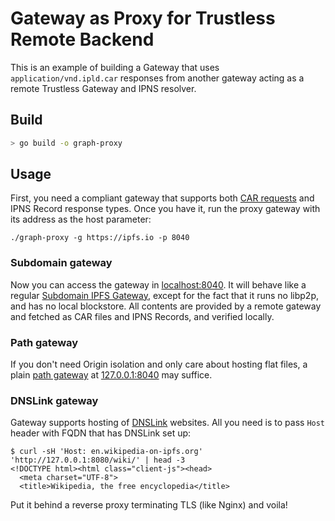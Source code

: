# Gateway as Proxy for Trustless Remote Backend

This is an example of building a Gateway that uses `application/vnd.ipld.car`
responses from another gateway acting as a remote Trustless Gateway and IPNS resolver.

## Build

```bash
> go build -o graph-proxy
```

## Usage

First, you need a compliant gateway that supports both [CAR requests](https://www.iana.org/assignments/media-types/application/vnd.ipld.car) and IPNS Record response
types. Once you have it, run the proxy gateway with its address as the host parameter:

```
./graph-proxy -g https://ipfs.io -p 8040
```

### Subdomain gateway

Now you can access the gateway in [localhost:8040](http://localhost:8040). It will
behave like a regular [Subdomain IPFS Gateway](https://docs.ipfs.tech/how-to/address-ipfs-on-web/#subdomain-gateway),
except for the fact that it runs no libp2p, and has no local blockstore.
All contents are provided by a remote  gateway and fetched as CAR files and IPNS Records, and verified locally.

### Path gateway

If you don't need Origin isolation and only care about hosting flat files,
a plain [path gateway](https://docs.ipfs.tech/how-to/address-ipfs-on-web/#path-gateway) at [127.0.0.1:8040](http://127.0.0.1:8040)
may suffice.

### DNSLink gateway

Gateway supports hosting of [DNSLink](https://dnslink.dev/) websites. All you need is to pass `Host` header with FQDN that has DNSLink set up:

```console
$ curl -sH 'Host: en.wikipedia-on-ipfs.org' 'http://127.0.0.1:8080/wiki/' | head -3
<!DOCTYPE html><html class="client-js"><head>
  <meta charset="UTF-8">
  <title>Wikipedia, the free encyclopedia</title>
```

Put it behind a reverse proxy terminating TLS (like Nginx) and voila!
